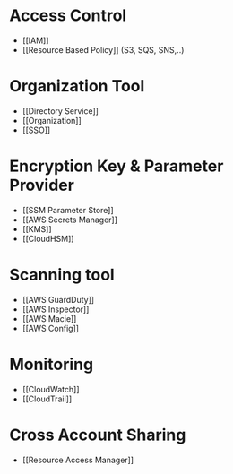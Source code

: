 # Access Control
- [[IAM]]
- [[Resource Based Policy]] (S3, SQS, SNS,..)

# Organization Tool
- [[Directory Service]]
- [[Organization]]
- [[SSO]]

# Encryption Key & Parameter Provider
- [[SSM Parameter Store]]
- [[AWS Secrets Manager]]
- [[KMS]]
- [[CloudHSM]]

# Scanning tool
- [[AWS GuardDuty]]
- [[AWS Inspector]]
- [[AWS Macie]]
- [[AWS Config]]
# Monitoring
- [[CloudWatch]]
- [[CloudTrail]]

# Cross Account Sharing
- [[Resource Access Manager]]